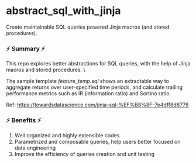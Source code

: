 # abstract_sql_with_jinja
Create maintainable SQL queries powered Jinja macros (and stored procedures).

### :zap: Summary :zap:
This repo explores better abstractions for SQL queries, with the help of Jinja macros and stored procedures. \

The sample template _feature_temp.sql_ shows an extractable way to aggregate returns over user-specified time periods, and calculate trailing performance metrics such as IR (information ratio) and Sortino ratio.

Ref: https://towardsdatascience.com/jinja-sql-%EF%B8%8F-7e4dff8d8778

### :zap: Benefits :zap:
1. Well organized and highly extensible codes
2. Parametrized and composable queries, help users better focused on data engineering
3. Improve the efficiency of queries creation and unit testing

